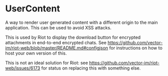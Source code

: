 UserContent
===========

A way to render user generated content with a different origin to the main application.
This can be used to avoid XSS attacks.

This is used by Riot to display the download button for encrypted attachments
in end-to-end encrypted chats. See
https://github.com/vector-im/riot-web/blob/master/README.md#configjson for
instructions on how to host your own version of this.

This is not an ideal solution for Riot: see
https://github.com/vector-im/riot-web/issues/6173 for status on replacing
this with something else.
